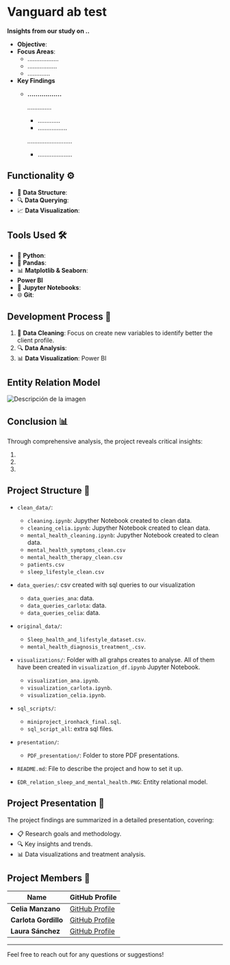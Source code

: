 # Vanguard ab test


**Insights from our study on ..**


- **Objective**: 
- **Focus Areas**:
  - ..................
  - .................
  - .............
- **Key Findings**
    - **.................**
      
       *..............*

        - .............
        - .................
          
       *..........................*

        - ....................
          
 


## Functionality ⚙️

- 🧹 **Data Structure**: 
- 🔍 **Data Querying**: 
- 📈 **Data Visualization**: 

## Tools Used 🛠️

- 🐍 **Python**: 
- 🐼 **Pandas**: 
- 📊 **Matplotlib & Seaborn**:
-  **Power BI**
- 📓 **Jupyter Notebooks**: 
- 🌐 **Git**: 

## Development Process 🚀

1. 🧹 **Data Cleaning**: Focus on create new variables to identify better the client profile.
2. 🔍 **Data Analysis**: 
3. 📊 **Data Visualization**: Power BI


## Entity Relation Model 
![Descripción de la imagen](EDR_relation_sleep_and_mental_health.PNG)

## Conclusion 📊
Through comprehensive analysis, the project reveals critical insights:

1. 
2. 
3. 



## Project Structure 📁

- `clean_data/`:
    - `cleaning.ipynb`: Jupyther Notebook created to clean data.
    - `cleaning_celia.ipynb`: Jupyther Notebook created to clean data.
    - `mental_health_cleaning.ipynb`: Jupyther Notebook created to clean data.
    - `mental_health_symptoms_clean.csv`
    - `mental_health_therapy_clean.csv`
    - `patients.csv`
    - `sleep_lifestyle_clean.csv`
- `data_queries/`: csv created with sql queries to our visualization
    - `data_queries_ana`: data.
    - `data_queries_carlota`: data.
    - `data_queries_celia`: data.

- `original_data/`:
    - `Sleep_health_and_lifestyle_dataset.csv`.
    - `mental_health_diagnosis_treatment_.csv`.
  


  
- `visualizations/`: Folder with all grahps creates to analyse. All of them have been created in `visualization_df.ipynb` Jupyter Notebook.
    - `visualization_ana.ipynb`.
    - `visualization_carlota.ipynb`.
    - `visualization_celia.ipynb`.
- `sql_scripts/`:
    - `miniproject_ironhack_final.sql`.
    - `sql_script_all`: extra sql files.

- `presentation/`: 
  - `PDF_presentation/`: Folder to store PDF presentations.
- `README.md`: File to describe the project and how to set it up.
- `EDR_relation_sleep_and_mental_health.PNG`: Entity relational model.


## Project Presentation 🎤

The project findings are summarized in a detailed presentation, covering:

- 📋 Research goals and methodology.
- 🔍 Key insights and trends.
- 📊 Data visualizations and treatment analysis.



## Project Members 👥

| Name       | GitHub Profile                           |
|------------|------------------------------------------|
| **Celia Manzano** | [GitHub Profile](https://github.com/cemanzanoc) |
| **Carlota Gordillo** | [GitHub Profile](https://github.com/carlotagordillo2) |
| **Laura Sánchez** | [GitHub Profile](https://github.com/laurasanchez20) |
----

Feel free to reach out for any questions or suggestions!
